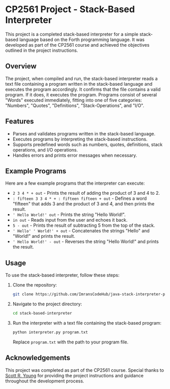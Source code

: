 
# CP2561 Project - Stack-Based Interpreter

This project is a completed stack-based interpreter for a simple stack-based language based on the Forth programming language. It was developed as part of the CP2561 course and achieved the objectives outlined in the project instructions.

## Overview

The project, when compiled and run, the stack-based interpreter reads a text file containing a program written in the stack-based language and executes the program accordingly. It confirms that the file contains a valid program. If it does, it executes the program. Programs consist of several "Words" executed immediately, fitting into one of five categories: "Numbers", "Quotes", "Definitions", "Stack-Operations", and "I/O".

## Features

- Parses and validates programs written in the stack-based language.
- Executes programs by interpreting the stack-based instructions.
- Supports predefined words such as numbers, quotes, definitions, stack operations, and I/O operations.
- Handles errors and prints error messages when necessary.

## Example Programs

Here are a few example programs that the interpreter can execute:

- `2 3 4 * + out` - Prints the result of adding the product of 3 and 4 to 2.
- `: fifteen 3 3 4 * + : fifteen fifteen + out` - Defines a word "fifteen" that adds 3 and the product of 3 and 4, and then prints the result.
- `' Hello World!' out` - Prints the string "Hello World!".
- `in out` - Reads input from the user and echoes it back.
- `5 - out` - Prints the result of subtracting 5 from the top of the stack.
- `' Hello' ' World!' + out` - Concatenates the strings "Hello" and "World!" and prints the result.
- `' Hello World!' - out` - Reverses the string "Hello World!" and prints the result.

## Usage

To use the stack-based interpreter, follow these steps:

1. Clone the repository:

   ```bash
   git clone https://github.com/ImransCodeHub/java-stack-interpreter-project.git
   ```

2. Navigate to the project directory:

   ```bash
   cd stack-based-interpreter
   ```

3. Run the interpreter with a text file containing the stack-based program:

   ```bash
   python interpreter.py program.txt
   ```

   Replace `program.txt` with the path to your program file.

## Acknowledgements

This project was completed as part of the CP2561 course. Special thanks to [Scott R. Young](https://github.com/scottryoung) for providing the project instructions and guidance throughout the development process.


